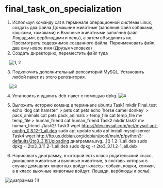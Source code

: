 # final_task_on_specialization

1.	Используя команду cat в терминале операционной системы Linux, создать два файла Домашние животные (заполнив файл собаками, кошками, хомяками) и Вьючные животными заполнив файл Лошадьми, верблюдами и ослы), а затем объединить их. Просмотреть содержимое созданного файла. Переименовать файл, дав ему новое имя (Друзья человека)
2.	Создать директорию, переместить файл туда
 
 ![1, 2](https://github.com/VyrypaevNM/final_task_on_specialization/assets/135502758/ac7c5abd-8475-448d-92a4-e9a6c86f451a)

3.	Подключить дополнительный репозиторий MySQL. Установить любой пакет из этого репозитория.
 
 ![3](https://github.com/VyrypaevNM/final_task_on_specialization/assets/135502758/ebaeadf7-8e99-4abd-a2e1-562d319615d2)

4.	Установить и удалить deb-пакет с помощью dpkg.
 ![4](https://github.com/VyrypaevNM/final_task_on_specialization/assets/135502758/f5e08a51-5123-451a-ab1e-798d42943288)

5.	Выложить историю команд в терминале ubuntu
Task1
mkdir Final_test
echo ‘dog cat hamster’ > pets
cat pets
echo ’horse camel donkey’ > pack_animals
cat pets pack_animals > temp_file
cat temp_file
mv temp_file > human_friend
cat human_friend
Task2
mkdir task2
mv human_friend ./task2/
Task3
wget https://dev.mysql.com/get/mysql-apt-config_0.8.12-1_all.deb
sudo apt update
sudo apt install mysql-server
Task4
wget http://ftp.us.debian.org/debian/pool/main/p/python3-defaults/2to3_3.1![Uploading диаграмма.svg…]()
1.2-1_all.deb
sudo dpkg -i 2to3_3.11.2-1_all.deb
sudo dpkg -r 2to3_3.11.2-1_all.deb 


6.	Нарисовать диаграмму, в которой есть класс родительский класс, домашние животные и вьючные животные, в составы которых в случае домашних животных войдут классы: собаки, кошки, хомяки, а в класс вьючные животные войдут: Лошади, верблюды и ослы).
   
![диаграмма (1)](https://github.com/VyrypaevNM/final_task_on_specialization/assets/135502758/deb2dd57-48dd-4aa1-bce1-e52220bcda34)

